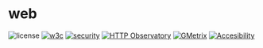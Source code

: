# web

![license](https://img.shields.io/github/license/guluc3m/webpage?style=flat-square)
[![w3c](https://img.shields.io/w3c-validation/html?style=flat-square&targetUrl=https%3A%2F%2Fgul.es)](https://validator.nu/?doc=https%3A%2F%2Fgul.es)
[![security](https://img.shields.io/security-headers?style=flat-square&url=https%3A%2F%2Fgul.es)](https://securityheaders.com/?q=gul.es&followRedirects=on)
[![HTTP Observatory](https://img.shields.io/mozilla-observatory/grade-score/gul.es?style=flat-square)](https://observatory.mozilla.org/analyze/gul.es)
[![GMetrix](https://img.shields.io/badge/GTMetrix-A-success?style=flat-square)](https://gtmetrix.com/reports/gul.es/aaHMxJlp/)
[![Accesibility](https://img.shields.io/badge/Accesibility-96%2F100-success?style=flat-square)](https://accessibilitytest.org/results/jcXSArFcPY7V)
